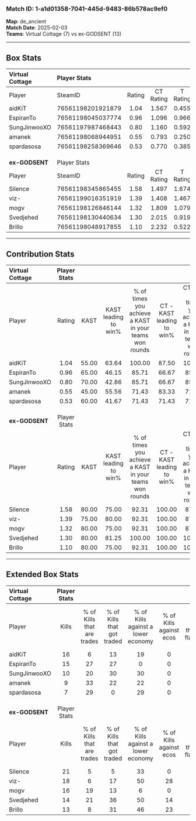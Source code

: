 ### Match ID: 1-a1d01358-7041-445d-9483-86b578ac9ef0  
**Map**: de_ancient  
**Match Date**: 2025-02-03  
**Teams**: Virtual Cottage (7) vs ex-GODSENT (13)  

---  

## Box Stats  

| **Virtual Cottage** | Player Stats      |        |           |          |       |       |       |         |        |      |     |
| :- | :- | :-: | :-: | :-: | :-: | :-: | :-: | :-: | :-: | :-: | :-: |
| Player              | SteamID           | Rating | CT Rating | T Rating | KAST  |  ADR  | Kills | Assists | Deaths | K/D  | HS% |
| aidKiT              | 76561198201921879 |  1.04  |   1.567   |  0.455   | 55.00 | 81.6  |  16   |    0    |   14   | 1.14 | 31  |
| EspiranTo           | 76561198045037774 |  0.96  |   1.096   |  0.966   | 65.00 | 71.3  |  15   |    1    |   17   | 0.88 | 60  |
| SungJinwooXO        | 76561197987468443 |  0.80  |   1.160   |  0.592   | 70.00 | 76.0  |  10   |    6    |   18   | 0.56 | 40  |
| amanek              | 76561198068944951 |  0.55  |   0.793   |  0.250   | 45.00 | 56.6  |   9   |    3    |   16   | 0.56 | 44  |
| spardasosa          | 76561198258369646 |  0.53  |   0.770   |  0.385   | 60.00 | 50.0  |   7   |    5    |   17   | 0.41 | 71  |
|                     |                   |        |           |          |       |       |       |         |        |      |     |
|                     |                   |        |           |          |       |       |       |         |        |      |     |
|                     |                   |        |           |          |       |       |       |         |        |      |     |
| **ex-GODSENT**      | Player Stats      |        |           |          |       |       |       |         |        |      |     |
| Player              | SteamID           | Rating | CT Rating | T Rating | KAST  |  ADR  | Kills | Assists | Deaths | K/D  | HS% |
| Silence             | 76561198345865455 |  1.58  |   1.497   |  1.674   | 80.00 | 94.2  |  21   |    3    |   11   | 1.91 |  9  |
| viz-                | 76561199016351919 |  1.39  |   1.408   |  1.467   | 75.00 | 91.1  |  18   |    1    |   11   | 1.64 | 50  |
| mogv                | 76561198126846144 |  1.32  |   1.809   |  1.079   | 80.00 | 73.8  |  16   |    2    |   10   | 1.60 | 81  |
| Svedjehed           | 76561198130440634 |  1.30  |   2.015   |  0.919   | 80.00 | 102.2 |  14   |    8    |   12   | 1.17 | 42  |
| Brillo              | 76561198048917855 |  1.10  |   2.232   |  0.522   | 80.00 | 66.7  |  13   |    5    |   13   | 1.00 | 46  |
---  

## Contribution Stats  

| **Virtual Cottage** | Player Stats |       |                      |                                                        |                           |                                                             |                          |                                                            |
| :- | :-: | :-: | :-: | :-: | :-: | :-: | :-: | :-: |
| Player              |    Rating    | KAST  | KAST leading to win% | % of times you achieve a KAST in your teams won rounds | CT - KAST leading to win% | CT - % of times you achieve a KAST in your teams won rounds | T - KAST leading to win% | T - % of times you achieve a KAST in your teams won rounds |
| aidKiT              |     1.04     | 55.00 |        63.64         |                         100.00                         |           87.50           |                           100.00                            |           0.00           |                            0.00                            |
| EspiranTo           |     0.96     | 65.00 |        46.15         |                         85.71                          |           66.67           |                            85.71                            |           0.00           |                            0.00                            |
| SungJinwooXO        |     0.80     | 70.00 |        42.86         |                         85.71                          |           66.67           |                            85.71                            |           0.00           |                            0.00                            |
| amanek              |     0.55     | 45.00 |        55.56         |                         71.43                          |           83.33           |                            71.43                            |           0.00           |                            0.00                            |
| spardasosa          |     0.53     | 60.00 |        41.67         |                         71.43                          |           71.43           |                            71.43                            |           0.00           |                            0.00                            |
|                     |              |       |                      |                                                        |                           |                                                             |                          |                                                            |
|                     |              |       |                      |                                                        |                           |                                                             |                          |                                                            |
|                     |              |       |                      |                                                        |                           |                                                             |                          |                                                            |
| **ex-GODSENT**      | Player Stats |       |                      |                                                        |                           |                                                             |                          |                                                            |
| Player              |    Rating    | KAST  | KAST leading to win% | % of times you achieve a KAST in your teams won rounds | CT - KAST leading to win% | CT - % of times you achieve a KAST in your teams won rounds | T - KAST leading to win% | T - % of times you achieve a KAST in your teams won rounds |
| Silence             |     1.58     | 80.00 |        75.00         |                         92.31                          |          100.00           |                            87.50                            |          55.56           |                           100.00                           |
| viz-                |     1.39     | 75.00 |        80.00         |                         92.31                          |          100.00           |                            87.50                            |          62.50           |                           100.00                           |
| mogv                |     1.32     | 80.00 |        75.00         |                         92.31                          |          100.00           |                            87.50                            |          55.56           |                           100.00                           |
| Svedjehed           |     1.30     | 80.00 |        81.25         |                         100.00                         |          100.00           |                           100.00                            |          62.50           |                           100.00                           |
| Brillo              |     1.10     | 80.00 |        75.00         |                         92.31                          |          100.00           |                           100.00                            |          50.00           |                           80.00                            |
---  

## Extended Box Stats  

| **Virtual Cottage** | Player Stats |                            |                            |                                    |                         |                              |                                 |        |                             |                                     |                          |                               |                            |
| :- | :-: | :-: | :-: | :-: | :-: | :-: | :-: | :-: | :-: | :-: | :-: | :-: | :-: |
| Player              |    Kills     | % of Kills that are trades | % of Kills that got traded | % of Kills against a lower economy | % of Kills against ecos | % of Kills that are flawless | % of Kills that are close duels | Deaths | % of Deaths that get traded | % of Deaths against a lower economy | % of Deaths against ecos | % of Deaths that are flawless | % of Deaths that are close |
| aidKiT              |      16      |             6              |             13             |                 19                 |            0            |              75              |               13                |   14   |             21              |                  7                  |            0             |              86               |             14             |
| EspiranTo           |      15      |             27             |             27             |                 0                  |            0            |              47              |               13                |   17   |             18              |                  0                  |            0             |              82               |             6              |
| SungJinwooXO        |      10      |             20             |             30             |                 30                 |            0            |              50              |                0                |   18   |             28              |                  0                  |            0             |              39               |             22             |
| amanek              |      9       |             33             |             22             |                 22                 |            0            |              78              |                0                |   16   |              6              |                  6                  |            0             |              56               |             6              |
| spardasosa          |      7       |             29             |             0              |                 29                 |            0            |              86              |                0                |   17   |             18              |                  0                  |            0             |              53               |             6              |
|                     |              |                            |                            |                                    |                         |                              |                                 |        |                             |                                     |                          |                               |                            |
|                     |              |                            |                            |                                    |                         |                              |                                 |        |                             |                                     |                          |                               |                            |
|                     |              |                            |                            |                                    |                         |                              |                                 |        |                             |                                     |                          |                               |                            |
| **ex-GODSENT**      | Player Stats |                            |                            |                                    |                         |                              |                                 |        |                             |                                     |                          |                               |                            |
| Player              |    Kills     | % of Kills that are trades | % of Kills that got traded | % of Kills against a lower economy | % of Kills against ecos | % of Kills that are flawless | % of Kills that are close duels | Deaths | % of Deaths that get traded | % of Deaths against a lower economy | % of Deaths against ecos | % of Deaths that are flawless | % of Deaths that are close |
| Silence             |      21      |             5              |             5              |                 33                 |            0            |              76              |                5                |   11   |              9              |                 18                  |            0             |              64               |             9              |
| viz-                |      18      |             6              |             17             |                 50                 |           28            |              67              |               11                |   11   |             18              |                 18                  |            0             |              64               |             9              |
| mogv                |      16      |             19             |             13             |                 6                  |            0            |              56              |               13                |   10   |             20              |                 10                  |            0             |              90               |             0              |
| Svedjehed           |      14      |             21             |             36             |                 50                 |           14            |              57              |               14                |   12   |             17              |                 17                  |            8             |              42               |             17             |
| Brillo              |      13      |             8              |             31             |                 46                 |           23            |              46              |               15                |   13   |             31              |                 23                  |            8             |              69               |             0              |
